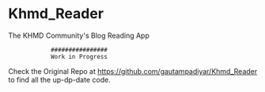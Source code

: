# Khmd_Reader
The KHMD Community's Blog Reading App
		
				################
				Work in Progress
	
Check the Original Repo at <https://github.com/gautampadiyar/Khmd_Reader> to find all the up-dp-date code.
